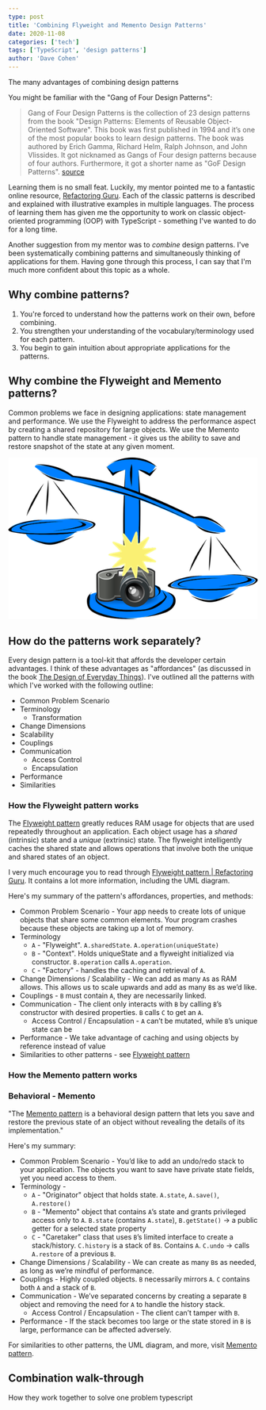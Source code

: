 ```yaml
---
type: post
title: 'Combining Flyweight and Memento Design Patterns'
date: 2020-11-08
categories: ['tech']
tags: ['TypeScript', 'design patterns']
author: 'Dave Cohen'
---
```


The many advantages of combining design patterns

You might be familiar with the "Gang of Four Design Patterns":

> Gang of Four Design Patterns is the collection of 23 design patterns from the book "Design Patterns: Elements of Reusable Object-Oriented Software".
> This book was first published in 1994 and it’s one of the most popular books to learn design patterns. The book was authored by Erich Gamma, Richard Helm, Ralph Johnson, and John Vlissides. It got nicknamed as Gangs of Four design patterns because of four authors. Furthermore, it got a shorter name as "GoF Design Patterns".
> [source](https://www.journaldev.com/31902/gangs-of-four-gof-design-patterns)

Learning them is no small feat. Luckily, my mentor pointed me to a fantastic online resource, [Refactoring Guru](https://refactoring.guru/). Each of the classic patterns is described and explained with illustrative examples in multiple languages. The process of learning them has given me the opportunity to work on classic object-oriented programming (OOP) with TypeScript - something I've wanted to do for a long time.

Another suggestion from my mentor was to _combine_ design patterns. I've been systematically combining patterns and simultaneously thinking of applications for them. Having gone through this process, I can say that I'm much more confident about this topic as a whole.

## Why combine patterns?

1. You're forced to understand how the patterns work on their own, before combining.
2. You strengthen your understanding of the vocabulary/terminology used for each pattern.
3. You begin to gain intuition about appropriate applications for the patterns.

## Why combine the Flyweight and Memento patterns?

Common problems we face in designing applications: state management and performance. We use the Flyweight to address the performance aspect by creating a shared repository for large objects. We use the Memento pattern to handle state management - it gives us the ability to save and restore snapshot of the state at any given moment.

![Flyweight-memento combination](./combo1.png)

## How do the patterns work separately?

Every design pattern is a tool-kit that affords the developer certain advantages. I think of these advantages as "affordances" (as discussed in the book [The Design of Everyday Things](https://en.wikipedia.org/wiki/The_Design_of_Everyday_Things)). I've outlined all the patterns with which I've worked with the following outline:

- Common Problem Scenario
- Terminology
  - Transformation
- Change Dimensions
- Scalability
- Couplings
- Communication
  - Access Control
  - Encapsulation
- Performance
- Similarities

### How the Flyweight pattern works

The [Flyweight pattern](https://refactoring.guru/design-patterns/flyweight) greatly reduces RAM usage for objects that are used repeatedly throughout an application. Each object usage has a _shared_ (intrinsic) state and a _unique_ (extrinsic) state. The flyweight intelligently caches the shared state and allows operations that involve both the unique and shared states of an object.

I very much encourage you to read through [Flyweight pattern | Refactoring Guru](https://refactoring.guru/design-patterns/flyweight). It contains a lot more information, including the UML diagram.

Here's my summary of the pattern's affordances, properties, and methods:

- Common Problem Scenario - Your app needs to create lots of unique objects that share some common elements. Your program crashes because these objects are taking up a lot of memory.
- Terminology
  - `A` - "Flyweight". `A.sharedState`. `A.operation(uniqueState)`
  - `B` - "Context". Holds uniqueState and a flyweight initialized via constructor. `B.operation` calls `A.operation`.
  - `C` - "Factory" - handles the caching and retrieval of `A`.
- Change Dimensions / Scalability - We can add as many `A`s as RAM allows. This allows us to scale upwards and add as many `B`s as we’d like.
- Couplings - `B` must contain `A`, they are necessarily linked.
- Communication - The client only interacts with `B` by calling `B`’s constructor with desired properties. `B` calls `C` to get an `A`.
  - Access Control / Encapsulation - `A` can’t be mutated, while `B`’s unique state can be
- Performance - We take advantage of caching and using objects by reference instead of value
- Similarities to other patterns - see [Flyweight pattern](https://refactoring.guru/design-patterns/flyweight)

### How the Memento pattern works

### **Behavioral - Memento**

"The [Memento pattern](https://refactoring.guru/design-patterns/memento) is a behavioral design pattern that lets you save and restore the previous state of an object without revealing the details of its implementation."

Here's my summary:

- Common Problem Scenario - You’d like to add an undo/redo stack to your application. The objects you want to save have private state fields, yet you need access to them.
- Terminology -
  - `A` - "Originator" object that holds state. `A.state`, `A.save()`, `A.restore()`
  - `B` - "Memento" object that contains `A`’s state and grants privileged access only to `A`. `B.state` (contains `A.state`), `B.getState()` -> a public getter for a selected state property
  - `C` - "Caretaker" class that uses `B`’s limited interface to create a stack/history. `C.history` is a stack of `B`s. Contains `A`. `C.undo` -> calls `A.restore` of a previous `B`.
- Change Dimensions / Scalability - We can create as many `B`s as needed, as long as we’re mindful of performance.
- Couplings - Highly coupled objects. `B` necessarily mirrors `A`. `C` contains both `A` and a stack of `B`.
- Communication - We’ve separated concerns by creating a separate `B` object and removing the need for `A` to handle the history stack.
  - Access Control / Encapsulation - The client can’t tamper with `B`.
- Performance - If the stack becomes too large or the state stored in `B` is large, performance can be affected adversely.

For similarities to other patterns, the UML diagram, and more, visit [Memento pattern](https://refactoring.guru/design-patterns/memento).

## Combination walk-through

How they work together to solve one problem
typescript
